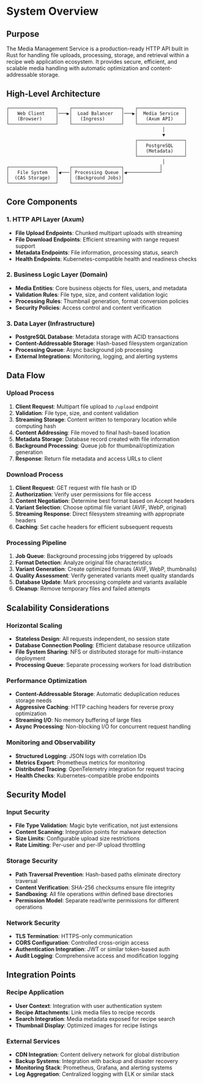 # System Overview

## Purpose

The Media Management Service is a production-ready HTTP API built in Rust for handling file uploads, processing,
storage, and retrieval within a recipe web application ecosystem. It provides secure, efficient, and scalable media
handling with automatic optimization and content-addressable storage.

## High-Level Architecture

```text
┌─────────────────┐    ┌──────────────────┐    ┌─────────────────┐
│   Web Client    │───▶│  Load Balancer   │───▶│  Media Service  │
│   (Browser)     │    │   (Ingress)      │    │   (Axum API)    │
└─────────────────┘    └──────────────────┘    └─────────────────┘
                                                         │
                                                         ▼
                                               ┌─────────────────┐
                                               │   PostgreSQL    │
                                               │   (Metadata)    │
                                               └─────────────────┘
                                                         │
┌─────────────────┐    ┌──────────────────┐             │
│   File System   │◀───│ Processing Queue │◀────────────┘
│  (CAS Storage)  │    │ (Background Jobs)│
└─────────────────┘    └──────────────────┘
```

## Core Components

### 1. HTTP API Layer (Axum)

- **File Upload Endpoints**: Chunked multipart uploads with streaming
- **File Download Endpoints**: Efficient streaming with range request support
- **Metadata Endpoints**: File information, processing status, search
- **Health Endpoints**: Kubernetes-compatible health and readiness checks

### 2. Business Logic Layer (Domain)

- **Media Entities**: Core business objects for files, users, and metadata
- **Validation Rules**: File type, size, and content validation logic
- **Processing Rules**: Thumbnail generation, format conversion policies
- **Security Policies**: Access control and content verification

### 3. Data Layer (Infrastructure)

- **PostgreSQL Database**: Metadata storage with ACID transactions
- **Content-Addressable Storage**: Hash-based filesystem organization
- **Processing Queue**: Async background job processing
- **External Integrations**: Monitoring, logging, and alerting systems

## Data Flow

### Upload Process

1. **Client Request**: Multipart file upload to `/upload` endpoint
2. **Validation**: File type, size, and content validation
3. **Streaming Storage**: Content written to temporary location while computing hash
4. **Content Addressing**: File moved to final hash-based location
5. **Metadata Storage**: Database record created with file information
6. **Background Processing**: Queue job for thumbnail/optimization generation
7. **Response**: Return file metadata and access URLs to client

### Download Process

1. **Client Request**: GET request with file hash or ID
2. **Authorization**: Verify user permissions for file access
3. **Content Negotiation**: Determine best format based on Accept headers
4. **Variant Selection**: Choose optimal file variant (AVIF, WebP, original)
5. **Streaming Response**: Direct filesystem streaming with appropriate headers
6. **Caching**: Set cache headers for efficient subsequent requests

### Processing Pipeline

1. **Job Queue**: Background processing jobs triggered by uploads
2. **Format Detection**: Analyze original file characteristics
3. **Variant Generation**: Create optimized formats (AVIF, WebP, thumbnails)
4. **Quality Assessment**: Verify generated variants meet quality standards
5. **Database Update**: Mark processing complete and variants available
6. **Cleanup**: Remove temporary files and failed attempts

## Scalability Considerations

### Horizontal Scaling

- **Stateless Design**: All requests independent, no session state
- **Database Connection Pooling**: Efficient database resource utilization
- **File System Sharing**: NFS or distributed storage for multi-instance deployment
- **Processing Queue**: Separate processing workers for load distribution

### Performance Optimization

- **Content-Addressable Storage**: Automatic deduplication reduces storage needs
- **Aggressive Caching**: HTTP caching headers for reverse proxy optimization
- **Streaming I/O**: No memory buffering of large files
- **Async Processing**: Non-blocking I/O for concurrent request handling

### Monitoring and Observability

- **Structured Logging**: JSON logs with correlation IDs
- **Metrics Export**: Prometheus metrics for monitoring
- **Distributed Tracing**: OpenTelemetry integration for request tracing
- **Health Checks**: Kubernetes-compatible probe endpoints

## Security Model

### Input Security

- **File Type Validation**: Magic byte verification, not just extensions
- **Content Scanning**: Integration points for malware detection
- **Size Limits**: Configurable upload size restrictions
- **Rate Limiting**: Per-user and per-IP upload throttling

### Storage Security

- **Path Traversal Prevention**: Hash-based paths eliminate directory traversal
- **Content Verification**: SHA-256 checksums ensure file integrity
- **Sandboxing**: All file operations within defined base directories
- **Permission Model**: Separate read/write permissions for different operations

### Network Security

- **TLS Termination**: HTTPS-only communication
- **CORS Configuration**: Controlled cross-origin access
- **Authentication Integration**: JWT or similar token-based auth
- **Audit Logging**: Comprehensive access and modification logging

## Integration Points

### Recipe Application

- **User Context**: Integration with user authentication system
- **Recipe Attachments**: Link media files to recipe records
- **Search Integration**: Media metadata exposed for recipe search
- **Thumbnail Display**: Optimized images for recipe listings

### External Services

- **CDN Integration**: Content delivery network for global distribution
- **Backup Systems**: Integration with backup and disaster recovery
- **Monitoring Stack**: Prometheus, Grafana, and alerting systems
- **Log Aggregation**: Centralized logging with ELK or similar stack
